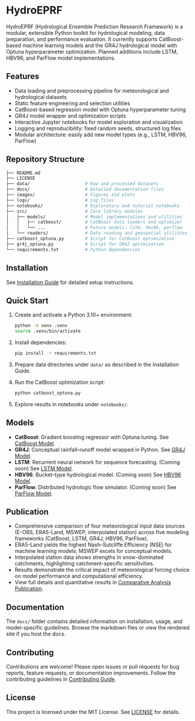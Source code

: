 # HydroEPRF

HydroEPRF (Hydrological Ensemble Prediction Research Framework) is a modular, extensible Python toolkit for hydrological modeling, data preparation, and performance evaluation. It currently supports CatBoost-based machine learning models and the GR4J hydrological model with Optuna hyperparameter optimization. Planned additions include LSTM, HBV96, and ParFlow model implementations.

## Features

- Data loading and preprocessing pipeline for meteorological and hydrological datasets
- Static feature engineering and selection utilities
- CatBoost-based regression model with Optuna hyperparameter tuning
- GR4J model wrapper and optimization scripts
- Interactive Jupyter notebooks for model exploration and visualization
- Logging and reproducibility: fixed random seeds, structured log files
- Modular architecture: easily add new model types (e.g., LSTM, HBV96, ParFlow)

## Repository Structure

```bash
├── README.md
├── LICENSE
├── data/                     # Raw and processed datasets
├── docs/                     # Detailed documentation files
├── images/                   # Figures and plots
├── logs/                     # Log files
├── notebooks/                # Exploratory and tutorial notebooks
├── src/                      # Core library modules
│   ├── models/               # Model implementations and utilities
│   │   ├── catboost/         # CatBoost data loaders and optimizer
│   │   └── ...               # Future models: lstm, hbv96, parflow
│   └── readers/              # Data reading and geospatial utilities
├── catboost_optuna.py        # Script for CatBoost optimization
├── gr4j_optuna.py            # Script for GR4J optimization
└── requirements.txt          # Python dependencies
```

## Installation

See [Installation Guide](docs/installation.md) for detailed setup instructions.


## Quick Start

1. Create and activate a Python 3.10+ environment:

   ```bash
   python -m venv .venv
   source .venv/bin/activate
   ```

2. Install dependencies:

   ```bash
   pip install -r requirements.txt
   ```

3. Prepare data directories under `data/` as described in the Installation Guide.

4. Run the CatBoost optimization script:

   ```bash
   python catboost_optuna.py
   ```

5. Explore results in notebooks under `notebooks/`.

## Models

- **CatBoost**: Gradient boosting regressor with Optuna tuning. See [CatBoost Model](docs/catboost.md).
- **GR4J**: Conceptual rainfall–runoff model wrapped in Python. See [GR4J Model](docs/gr4j.md).
- **LSTM**: Recurrent neural network for sequence forecasting. (Coming soon) See [LSTM Model](docs/lstm.md).
- **HBV96**: Bucket-type hydrological model. (Coming soon) See [HBV96 Model](docs/hbv96.md).
- **ParFlow**: Distributed hydrologic flow simulator. (Coming soon) See [ParFlow Model](docs/parflow.md).

## Publication

- Comprehensive comparison of four meteorological input data sources (E-OBS, ERA5-Land, MSWEP, interpolated station) across five modeling frameworks (CatBoost, LSTM, GR4J, HBV96, ParFlow).
- ERA5-Land yields the highest Nash–Sutcliffe Efficiency (NSE) for machine learning models; MSWEP excels for conceptual models.
- Interpolated station data shows strengths in snow-dominated catchments, highlighting catchment-specific sensitivities.
- Results demonstrate the critical impact of meteorological forcing choice on model performance and computational efficiency.
- View full details and quantitative results in [Comparative Analysis Publication](docs/publication.tex).

## Documentation

The `docs/` folder contains detailed information on installation, usage, and model-specific guidelines. Browse the markdown files or view the rendered site if you host the docs.

## Contributing

Contributions are welcome! Please open issues or pull requests for bug reports, feature requests, or documentation improvements. Follow the contributing guidelines in [Contributing Guide](docs/contributing.md).

## License

This project is licensed under the MIT License. See [LICENSE](LICENSE) for details.
